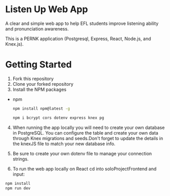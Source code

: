 # Listen Up Web App

A clear and simple web app to help EFL students improve listening ability and pronunciation awareness.

This is a PERNK application (Postgresql, Express, React, Node.js, and Knex.js).

# Getting Started

1. Fork this repository
2. Clone your forked repository
3. Install the NPM packages

- npm

  ```sh
  npm install npm@latest -g
  ```

  ```sh
  npm i bcrypt cors dotenv express knex pg
  ```

4. When running the app locally you will need to create your own database in PostgreSQL. You can configure the table and create your own data through Knex migrations and seeds.Don't forget to update the details in the knexJS file to match your new database info.

5. Be sure to create your own dotenv file to manage your connection strings.

6. To run the web app locally on React cd into soloProjectFrontend and input:

```sh
npm install
npm run dev
```

